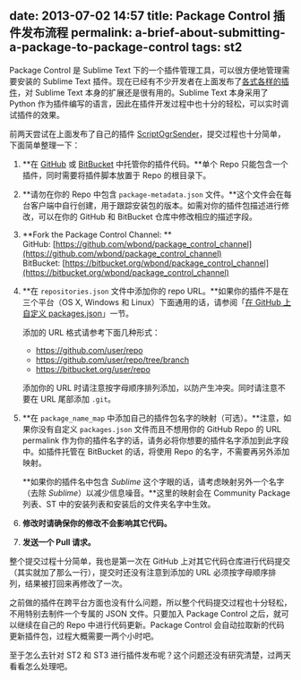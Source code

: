 date: 2013-07-02 14:57
title: Package Control 插件发布流程
permalink: a-brief-about-submitting-a-package-to-package-control
tags: st2
---

Package Control 是 Sublime Text 下的一个插件管理工具，可以很方便地管理需要安装的 Sublime Text 插件。现在已经有不少开发者在上面发布了[各式各样的插件](http://blog.edi-c.com/post/my-st2-tips)，对 Sublime Text 本身的扩展还是很有用的。Sublime Text 本身采用了 Python 作为插件编写的语言，因此在插件开发过程中也十分的轻松，可以实时调试插件的效果。

前两天尝试在上面发布了自己的插件 [ScriptOgrSender](https://github.com/blastmann/ScriptOgrSender)，提交过程也十分简单，下面简单整理一下：

1.  **在 [GitHub](https://github.com/) 或 [BitBucket](https://bitbucket.org/) 中托管你的插件代码。**单个 Repo 只能包含一个插件，同时需要将插件脚本放置于 Repo 的根目录下。
2.  **请勿在你的 Repo 中包含 `package-metadata.json` 文件。**这个文件会在每台客户端中自行创建，用于跟踪安装包的版本。如需对你的插件包描述进行修改，可以在你的 GitHub 和 BitBucket 仓库中修改相应的描述字段。
3.  **Fork the Package Control Channel:  **  
GitHub: [https://github.com/wbond/package_control_channel](https://github.com/wbond/package_control_channel)  
BitBucket: [https://bitbucket.org/wbond/package_control_channel](https://bitbucket.org/wbond/package_control_channel)
4.  **在 `repositories.json` 文件中添加你的 repo URL。**如果你的插件不是在三个平台（OS X, Windows 和 Linux）下面通用的话，请参阅「[在 GitHub 上自定义 packages.json](http://wbond.net/sublime_packages/package_control/package_developers#Custom_packages_json_on_GitHub)」一节。

    添加的 URL 格式请参考下面几种形式：

    - https://github.com/user/repo
    - https://github.com/user/repo/tree/branch
    - https://bitbucket.org/user/repo

    添加你的 URL 时请注意按字母顺序排列添加，以防产生冲突。同时请注意不要在 URL 尾部添加 `.git`。

5.  **在 `package_name_map` 中添加自己的插件包名字的映射（可选）。**注意，如果你没有自定义 `packages.json` 文件而且不想用你的 GitHub Repo 的 URL permalink 作为你的插件名字的话，请务必将你想要的插件名字添加到此字段中。如插件托管在 BitBucket 的话，将使用 Repo 的名字，不需要再另外添加映射。

    **如果你的插件名中包含 *Sublime* 这个字眼的话，请考虑映射另外一个名字（去除 *Sublime*）以减少信息噪音。**这里的映射会在 Community Package 列表、ST 中的安装列表和安装后的文件夹名字中生效。

6.  **修改时请确保你的修改不会影响其它代码。**
7.  **发送一个 Pull 请求。**

整个提交过程十分简单，我也是第一次在 GitHub 上对其它代码仓库进行代码提交（其实就加了那么一行），提交时还没有注意到添加的 URL 必须按字母顺序排列，结果被打回来再修改了一次。

之前做的插件在跨平台方面也没有什么问题，所以整个代码提交过程也十分轻松，不用特别去制件一个专属的 JSON 文件。只要加入 Package Control 之后，就可以继续在自己的 Repo 中进行代码更新。Package Control 会自动拉取新的代码更新插件包，过程大概需要一两个小时吧。

至于怎么去针对 ST2 和 ST3 进行插件发布呢？这个问题还没有研究清楚，过两天看看怎么处理吧。